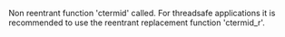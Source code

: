 Non reentrant function 'ctermid' called. For threadsafe applications it is recommended to use the reentrant replacement function 'ctermid_r'.